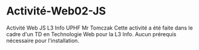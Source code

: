 # Activité-Web02-JS
Activité Web JS L3 Info UPHF Mr Tomczak 
Cette activité a été faite dans le cadre d'un TD en Technologie Web pour la L3 Info. 
Aucun prérequis nécessaire pour l'installation.
